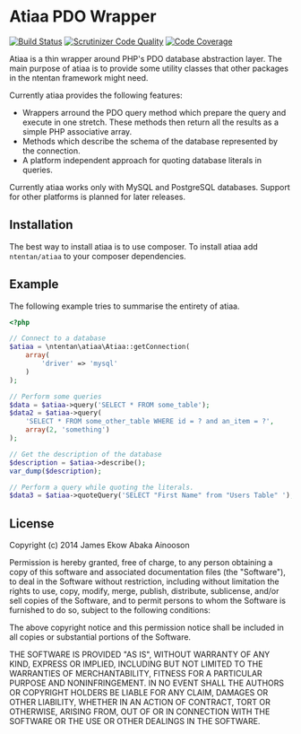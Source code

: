 Atiaa PDO Wrapper
=================

[![Build Status](https://travis-ci.org/ntentan/atiaa.svg)](https://travis-ci.org/ntentan/atiaa)
[![Scrutinizer Code Quality](https://scrutinizer-ci.com/g/ntentan/atiaa/badges/quality-score.png?b=master)](https://scrutinizer-ci.com/g/ntentan/atiaa/?branch=master)
[![Code Coverage](https://scrutinizer-ci.com/g/ntentan/atiaa/badges/coverage.png?b=master)](https://scrutinizer-ci.com/g/ntentan/atiaa/?branch=master)

Atiaa is a thin wrapper around PHP's PDO database abstraction layer. The main 
purpose of atiaa is to provide some utility classes that other packages in the 
ntentan framework might need. 

Currently atiaa provides the following features:
 - Wrappers arround the PDO query method which prepare the query and execute in 
   one stretch. These methods then return all the results as a simple 
   PHP associative array.
 - Methods which describe the schema of the database represented by the connection. 
 - A platform independent approach for quoting database literals in queries.

Currently atiaa works only with MySQL and PostgreSQL databases. 
Support for other platforms is planned for later releases.

Installation
------------
The best way to install atiaa is to use composer. To install atiaa add 
`ntentan/atiaa` to your composer dependencies.

Example
-------
The following example tries to summarise the entirety of atiaa.

````php
<?php

// Connect to a database
$atiaa = \ntentan\atiaa\Atiaa::getConnection(
    array(
        'driver' => 'mysql'
    )
);

// Perform some queries
$data = $atiaa->query('SELECT * FROM some_table');
$data2 = $atiaa->query(
    'SELECT * FROM some_other_table WHERE id = ? and an_item = ?', 
    array(2, 'something')
);

// Get the description of the database
$description = $atiaa->describe();
var_dump($description);

// Perform a query while quoting the literals.
$data3 = $atiaa->quoteQuery('SELECT "First Name" from "Users Table" ');
````

License
-------
Copyright (c) 2014 James Ekow Abaka Ainooson

Permission is hereby granted, free of charge, to any person obtaining
a copy of this software and associated documentation files (the
"Software"), to deal in the Software without restriction, including
without limitation the rights to use, copy, modify, merge, publish,
distribute, sublicense, and/or sell copies of the Software, and to
permit persons to whom the Software is furnished to do so, subject to
the following conditions:

The above copyright notice and this permission notice shall be
included in all copies or substantial portions of the Software.

THE SOFTWARE IS PROVIDED "AS IS", WITHOUT WARRANTY OF ANY KIND,
EXPRESS OR IMPLIED, INCLUDING BUT NOT LIMITED TO THE WARRANTIES OF
MERCHANTABILITY, FITNESS FOR A PARTICULAR PURPOSE AND
NONINFRINGEMENT. IN NO EVENT SHALL THE AUTHORS OR COPYRIGHT HOLDERS BE
LIABLE FOR ANY CLAIM, DAMAGES OR OTHER LIABILITY, WHETHER IN AN ACTION
OF CONTRACT, TORT OR OTHERWISE, ARISING FROM, OUT OF OR IN CONNECTION
WITH THE SOFTWARE OR THE USE OR OTHER DEALINGS IN THE SOFTWARE.
